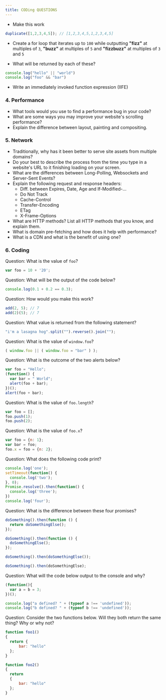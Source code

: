 ```yaml
---
title: CODing QUESTIONS
---
```


* Make this work

```javascript
duplicate([1,2,3,4,5]); // [1,2,3,4,5,1,2,3,4,5]
```

* Create a for loop that iterates up to `100` while outputting **"fizz"** at multiples of `3`, **"buzz"** at multiples of `5` and **"fizzbuzz"** at multiples of `3` and `5`

* What will be returned by each of these?
  
```javascript
console.log("hello" || "world")
console.log("foo" && "bar")
```

* Write an immediately invoked function expression (IIFE)

### 4. Performance

* What tools would you use to find a performance bug in your code?
* What are some ways you may improve your website's scrolling performance?
* Explain the difference between layout, painting and compositing.

### 5. Network

* Traditionally, why has it been better to serve site assets from multiple domains?
* Do your best to describe the process from the time you type in a website's URL to it finishing loading on your screen.
* What are the differences between Long-Polling, Websockets and Server-Sent Events?
* Explain the following request and response headers:
  * Diff. between Expires, Date, Age and If-Modified-...
  * Do Not Track
  * Cache-Control
  * Transfer-Encoding
  * ETag
  * X-Frame-Options
* What are HTTP methods? List all HTTP methods that you know, and explain them.
* What is domain pre-fetching and how does it help with performance?
* What is a CDN and what is the benefit of using one?

### 6. Coding

Question: What is the value of `foo`?

```javascript
var foo = 10 + '20';
```

Question: What will be the output of the code below?

```javascript
console.log(0.1 + 0.2 == 0.3);
```

Question: How would you make this work?

```javascript
add(2, 5); // 7
add(2)(5); // 7
```

Question: What value is returned from the following statement?

```javascript
"i'm a lasagna hog".split("").reverse().join("");
```

Question: What is the value of `window.foo`?

```javascript
( window.foo || ( window.foo = "bar" ) );
```

Question: What is the outcome of the two alerts below?

```javascript
var foo = "Hello";
(function() {
  var bar = " World";
  alert(foo + bar);
})();
alert(foo + bar);
```

Question: What is the value of `foo.length`?

```javascript
var foo = [];
foo.push(1);
foo.push(2);
```

Question: What is the value of `foo.x`?

```javascript
var foo = {n: 1};
var bar = foo;
foo.x = foo = {n: 2};
```

Question: What does the following code print?

```javascript
console.log('one');
setTimeout(function() {
  console.log('two');
}, 0);
Promise.resolve().then(function() {
  console.log('three');
})
console.log('four');
```

Question: What is the difference between these four promises?

```javascript
doSomething().then(function () {
  return doSomethingElse();
});

doSomething().then(function () {
  doSomethingElse();
});

doSomething().then(doSomethingElse());

doSomething().then(doSomethingElse);
```

Question: What will the code below output to the console and why?

```javascript
(function(){
  var a = b = 3;
})();

console.log("a defined? " + (typeof a !== 'undefined'));
console.log("b defined? " + (typeof b !== 'undefined'));
```

Question: Consider the two functions below. Will they both return the same thing? Why or why not?

```javascript
function foo1()
{
  return {
      bar: "hello"
  };
}

function foo2()
{
  return
  {
      bar: "hello"
  };
}
```
